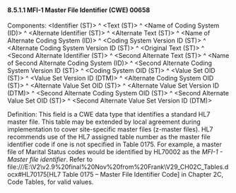 #### 8.5.1.1 MFI-1 Master File Identifier (CWE) 00658

Components: &lt;Identifier (ST)> ^ &lt;Text (ST)> ^ &lt;Name of Coding System (ID)> ^ &lt;Alternate Identifier (ST)> ^ &lt;Alternate Text (ST)> ^ &lt;Name of Alternate Coding System (ID)> ^ &lt;Coding System Version ID (ST)> ^ &lt;Alternate Coding System Version ID (ST)> ^ &lt;Original Text (ST)> ^ &lt;Second Alternate Identifier (ST)> ^ &lt;Second Alternate Text (ST)> ^ &lt;Name of Second Alternate Coding System (ID)> ^ &lt;Second Alternate Coding System Version ID (ST)> ^ &lt;Coding System OID (ST)> ^ &lt;Value Set OID (ST)> ^ &lt;Value Set Version ID (DTM)> ^ &lt;Alternate Coding System OID (ST)> ^ &lt;Alternate Value Set OID (ST)> ^ &lt;Alternate Value Set Version ID (DTM)> ^ &lt;Second Alternate Coding System OID (ST)> ^ &lt;Second Alternate Value Set OID (ST)> ^ &lt;Second Alternate Value Set Version ID (DTM)>

Definition: This field is a CWE data type that identifies a standard HL7 master file. This table may be extended by local agreement during implementation to cover site-specific master files (z-master files). HL7 recommends use of the HL7 assigned table number as the master file identifier code if one is not specified in Table 0175. For example, a master file of Marital Status codes would be identified by HL70002 as the _MFI-1 - Master file identifier_. Refer to file:///E:\V2\v2.9%20final%20Nov%20from%20Frank\V29_CH02C_Tables.docx#HL70175[HL7 Table 0175 – Master File Identifier Code] in Chapter 2C, Code Tables, for valid values.
